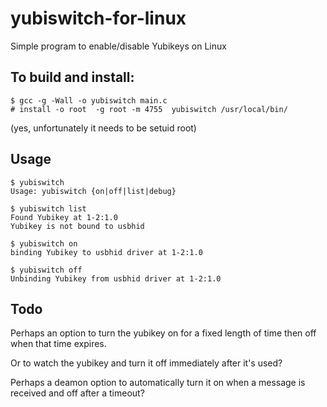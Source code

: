 yubiswitch-for-linux
====================

Simple program to enable/disable Yubikeys on Linux

To build and install:
---------------------

```
$ gcc -g -Wall -o yubiswitch main.c
# install -o root  -g root -m 4755  yubiswitch /usr/local/bin/
```

(yes, unfortunately it needs to be setuid root)


Usage
-----

```
$ yubiswitch
Usage: yubiswitch {on|off|list|debug}

$ yubiswitch list
Found Yubikey at 1-2:1.0
Yubikey is not bound to usbhid

$ yubiswitch on
binding Yubikey to usbhid driver at 1-2:1.0

$ yubiswitch off
Unbinding Yubikey from usbhid driver at 1-2:1.0
```

Todo
----

Perhaps an option to turn the yubikey on for a fixed length of time
then off when that time expires. 

Or to watch the yubikey and turn it off immediately after it's used?

Perhaps a deamon option to automatically turn it on when a message is
received and off after a timeout?

